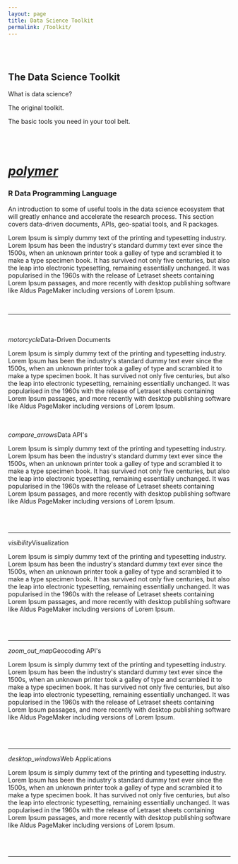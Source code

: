 ```yaml
---
layout: page
title: Data Science Toolkit
permalink: /Toolkit/
---
```


<br>
<br>



<h2 class="center orange-text">The Data Science Toolkit</h2>


<p class="center light">
What is data science? 

The original toolkit.

The basic tools you need in your tool belt. 
</p> 





<br>
<br>


<div class="icon-block">
   <a href="https://player.vimeo.com/video/180644880">
   <h1 class="center  orange-text"><i class="medium material-icons">polymer</i></h1></a>
   <h3 class="center">R Data Programming Language</h3>
</div>

<div class="container">
<div class="row">
<div class="col l3 s12"></div>
<div class="col l6 s12"><p class="center light">An introduction to some of useful tools in the data science ecosystem that will greatly enhance and accelerate the research process. This section covers data-driven documents, APIs, geo-spatial tools, and R packages.</p></div>
<div class="col l3 s12"></div>
</div>
</div>


Lorem Ipsum is simply dummy text of the printing and typesetting industry. Lorem Ipsum has been the industry's standard dummy text ever since the 1500s, when an unknown printer took a galley of type and scrambled it to make a type specimen book. It has survived not only five centuries, but also the leap into electronic typesetting, remaining essentially unchanged. It was popularised in the 1960s with the release of Letraset sheets containing Lorem Ipsum passages, and more recently with desktop publishing software like Aldus PageMaker including versions of Lorem Ipsum.

<br> 
 
--------------------------------------------------------------   




<br>
<br>




<div class="divider"></div>


<div class="section">
  <a class="waves-effect orange lighten-2 btn-large"><i class="material-icons left right">motorcycle</i>Data-Driven Documents</a>
</div>

Lorem Ipsum is simply dummy text of the printing and typesetting industry. Lorem Ipsum has been the industry's standard dummy text ever since the 1500s, when an unknown printer took a galley of type and scrambled it to make a type specimen book. It has survived not only five centuries, but also the leap into electronic typesetting, remaining essentially unchanged. It was popularised in the 1960s with the release of Letraset sheets containing Lorem Ipsum passages, and more recently with desktop publishing software like Aldus PageMaker including versions of Lorem Ipsum.

<br>
<br>

<div class="divider"></div>




<div class="section">
  <a class="waves-effect orange lighten-2 btn-large"><i class="material-icons right">compare_arrows</i>Data API's</a>
</div>

Lorem Ipsum is simply dummy text of the printing and typesetting industry. Lorem Ipsum has been the industry's standard dummy text ever since the 1500s, when an unknown printer took a galley of type and scrambled it to make a type specimen book. It has survived not only five centuries, but also the leap into electronic typesetting, remaining essentially unchanged. It was popularised in the 1960s with the release of Letraset sheets containing Lorem Ipsum passages, and more recently with desktop publishing software like Aldus PageMaker including versions of Lorem Ipsum.

<br>
<br>

---------------------------------------- 





<div class="section">
  <a class="waves-effect orange lighten-2 btn-large"><i class="material-icons right">visibility</i>Visualization</a>
</div>

Lorem Ipsum is simply dummy text of the printing and typesetting industry. Lorem Ipsum has been the industry's standard dummy text ever since the 1500s, when an unknown printer took a galley of type and scrambled it to make a type specimen book. It has survived not only five centuries, but also the leap into electronic typesetting, remaining essentially unchanged. It was popularised in the 1960s with the release of Letraset sheets containing Lorem Ipsum passages, and more recently with desktop publishing software like Aldus PageMaker including versions of Lorem Ipsum.

<br>
<br>

-------------------------  







<div class="section">
  <a class="waves-effect orange lighten-2 btn-large"><i class="material-icons right">zoom_out_map</i>Geocoding API's</a>
</div>

Lorem Ipsum is simply dummy text of the printing and typesetting industry. Lorem Ipsum has been the industry's standard dummy text ever since the 1500s, when an unknown printer took a galley of type and scrambled it to make a type specimen book. It has survived not only five centuries, but also the leap into electronic typesetting, remaining essentially unchanged. It was popularised in the 1960s with the release of Letraset sheets containing Lorem Ipsum passages, and more recently with desktop publishing software like Aldus PageMaker including versions of Lorem Ipsum.


<br>
<br>

-------------------------------  
 





<div class="section">
  <a class="waves-effect orange lighten-2 btn-large"><i class="material-icons right">desktop_windows</i>Web Applications</a>
</div>

Lorem Ipsum is simply dummy text of the printing and typesetting industry. Lorem Ipsum has been the industry's standard dummy text ever since the 1500s, when an unknown printer took a galley of type and scrambled it to make a type specimen book. It has survived not only five centuries, but also the leap into electronic typesetting, remaining essentially unchanged. It was popularised in the 1960s with the release of Letraset sheets containing Lorem Ipsum passages, and more recently with desktop publishing software like Aldus PageMaker including versions of Lorem Ipsum.

<br>
<br>

-------------------------  

<br>
<br>
